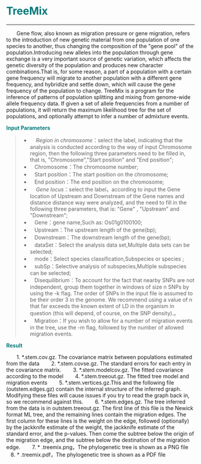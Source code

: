 # <font color="#007979">TreeMix</font>

---

&#160; &#160; &#160; &#160;Gene flow, also known as migration pressure or gene migration, refers to the introduction of new genetic material from one population of one species to another, thus changing the composition of the "gene pool" of the population.Introducing new alleles into the population through gene exchange is a very important source of genetic variation, which affects the genetic diversity of the population and produces new character combinations.That is, for some reason, a part of a population with a certain gene frequency will migrate to another population with a different gene frequency, and hybridize and settle down, which will cause the gene frequency of the population to change.
TreeMix is a program for the inference of patterns of population splitting and mixing from genome-wide allele frequency data. If given a set of allele frequencies from a number of populations, it will return the maximum likelihood tree for the set of populations, and optionally attempt to infer a number of admixture events.

**<font color="#007979">Input Parameters</font>**

> * &#160; &#160; *Region in chromosome*：select the label, indicating that the analysis is conducted according to the way of input Chromosome region, then the following three parameters need to be filled in, that is, "Chromosome","Start position" and "End position";
> * &#160; &#160;<label id='chromsome'>Chromosome：</label>The chromosome number;
> * &#160; &#160;<label id='start'>Start position：</label>The start position on the chromosome;
> * &#160; &#160;<label id='end'>End position：</label>The end position on the chromosome;
> * &#160; &#160; *Gene locus*：select the label，according to input the Gene location of Upstream and Downstream of the Gene names and distance distance way were analyzed, and the need to fill in the following three parameters, that is: "Gene" , "Upstream" and "Downstream";
> * &#160; &#160;<label id='gene'>Gene：</label>gene name,Such as: Os01g0100100;
> * &#160; &#160;<label id='upstream'>Upstream：</label>The upstream length of the gene(bp);
> * &#160; &#160;<label id='downstream'>Downstream：</label>The downstream length of the gene(bp);
> * &#160; &#160;<label id='dataset'>dataSet：</label>Select the analysis data set,Multiple data sets can be selected;
> * &#160; &#160;<label id='mode'>mode：</label>Select species classification,Subspecies or species ;
> * &#160; &#160;<label id='subSp'>subSp：</label>Selective analysis of subspecies,Multiple subspecies can be selected;
> * &#160; &#160;<label id='disequilibrium'>Disequilibrium：</label>To account for the fact that nearby SNPs are not independent, group them together in windows of size n SNPs by using the -k flag. The order of SNPs in the input file is assumed to be their order 3 in the genome. We recommend using a value of n that far exceeds the known extent of LD in the organism in question (this will depend, of course, on the SNP density).。
> * &#160; &#160;<label id='migration'>Migration：</label>If you wish to allow for a number of migration events in the tree, use the -m flag, followed by the number of allowed migration events.


**<font color="#007979">Result</font>**

&#160; &#160; &#160; &#160;1. *.stem.cov.gz. The covariance matrix  between populations estimated from the data
&#160; &#160; &#160; &#160;2. *.stem.covse.gz. The standard errors for each entry in the covariance matrix.
&#160; &#160; &#160; &#160;3. *.stem.modelcov.gz. The fitted covariance according to the model
&#160; &#160; &#160; &#160;4. *.stem.treeout.gz. The fitted tree model and migration events
&#160; &#160; &#160; &#160;5. *.stem.vertices.gz.This and the following file (outstem.edges.gz) contain the internal structure of the inferred graph. Modifying these files will cause issues if you try to read the graph back in, so we recommend against this.
&#160; &#160; &#160; &#160;6. *.stem.edges.gz. The tree inferred from the data is in outstem.treeout.gz. The first line of this file is the Newick format ML tree, and the remaining lines contain the migration edges. The first column for these lines is the weight on the edge, followed (optionally) by the jackknife estimate of the weight, the jackknife estimate of the standard error, and the p-values. Then come the subtree below the origin of the migration edge, and the subtree below the destination of the migration edge.
&#160; &#160; &#160; &#160;7. * .treemix.png，The phylogenetic tree is shown as a PNG file
&#160; &#160; &#160; &#160;8. * .treemix.pdf，The phylogenetic tree is shown as a PDF file
